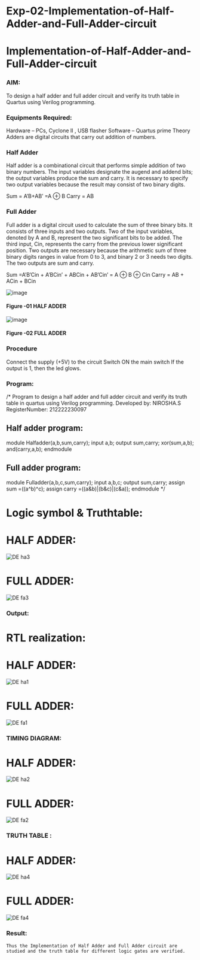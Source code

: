 # Exp-02-Implementation-of-Half-Adder-and-Full-Adder-circuit

# Implementation-of-Half-Adder-and-Full-Adder-circuit
### AIM:
To design a half adder and full adder circuit and verify its truth table in Quartus using Verilog programming.

### Equipments Required:
Hardware – PCs, Cyclone II , USB flasher
Software – Quartus prime
Theory
Adders are digital circuits that carry out addition of numbers.

### Half Adder
Half adder is a combinational circuit that performs simple addition of two binary numbers. The input variables designate the augend and addend bits; the output variables produce the sum and carry. It is necessary to specify two output variables because the result may consist of two binary digits.

Sum = A’B+AB’ =A ⊕ B Carry = AB

### Full Adder
Full adder is a digital circuit used to calculate the sum of three binary bits. It consists of three inputs and two outputs. Two of the input variables, denoted by A and B, represent the two significant bits to be added. The third input, Cin, represents the carry from the previous lower significant position. Two outputs are necessary because the arithmetic sum of three binary digits ranges in value from 0 to 3, and binary 2 or 3 needs two digits. The two outputs are sum and carry.

Sum =A’B’Cin + A’BCin’ + ABCin + AB’Cin’ = A ⊕ B ⊕ Cin Carry = AB + ACin + BCin

 ![image](https://user-images.githubusercontent.com/36288975/163552156-a13e5a56-c638-4110-97d9-8896907c8d25.png)

#### Figure -01 HALF ADDER 


![image](https://user-images.githubusercontent.com/36288975/163552057-b3547877-6d07-45b4-b7e0-bcfebfad9e1d.png)

#### Figure -02 FULL ADDER 

### Procedure

Connect the supply (+5V) to the circuit
Switch ON the main switch
If the output is 1, then the led glows.

### Program:
/*
Program to design a half adder and full adder circuit and verify its truth table in quartus using Verilog programming.
Developed by: NIROSHA.S 
RegisterNumber: 212222230097

## Half adder program:

module Halfadder(a,b,sum,carry);
input a,b;
output sum,carry;
xor(sum,a,b);
and(carry,a,b);
endmodule

## Full adder program:

module Fulladder(a,b,c,sum,carry);
input a,b,c;
output sum,carry;
assign sum =((a^b)^c);
assign carry =((a&b)|(b&c)|(c&a));
endmodule
*/

# Logic symbol & Truthtable:

# HALF ADDER:

![DE ha3](https://user-images.githubusercontent.com/121418437/230565259-90ee0d0d-dbb0-4d10-b982-6d61042e3086.png)

# FULL ADDER:
![DE fa3](https://user-images.githubusercontent.com/121418437/230565306-79b848e8-f3f1-4398-b19f-ddd1b17cc2e2.png)

### Output:

# RTL realization:

# HALF ADDER:

![DE ha1](https://user-images.githubusercontent.com/121418437/230565692-104e435c-708a-4ff2-8206-1e0f6e786abd.PNG)

# FULL ADDER:

![DE fa1](https://user-images.githubusercontent.com/121418437/230565760-64fc6fc2-cd06-46c3-8047-43ce06d6b2ff.PNG)

### TIMING DIAGRAM:

# HALF ADDER:

![DE ha2](https://user-images.githubusercontent.com/121418437/230566053-33fc1d86-40bb-4126-b46e-130cb202ee71.PNG)

# FULL ADDER:

![DE fa2](https://user-images.githubusercontent.com/121418437/230566083-7b89435c-b839-4e55-9398-860090ef6250.PNG)

### TRUTH TABLE :

# HALF ADDER:

![DE ha4](https://user-images.githubusercontent.com/121418437/230566184-c05edc5c-028d-4410-a22d-32b32353f8dc.png)

# FULL ADDER:

![DE fa4](https://user-images.githubusercontent.com/121418437/230566220-8f1ae3db-5937-4e0b-9110-8b7824a8e924.png)

### Result:
    Thus the Implementation of Half Adder and Full Adder circuit are studied and the truth table for different logic gates are verified.
